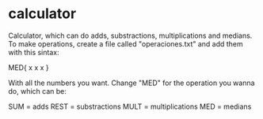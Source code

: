 # calculator

Calculator, which can do adds, substractions, multiplications and medians.
To make operations, create a file called "operaciones.txt" and add them with this sintax:

MED{
x
x
x
}

With all the numbers you want.
Change "MED" for the operation you wanna do, which can be:

SUM = adds
REST = substractions
MULT = multiplications
MED = medians
